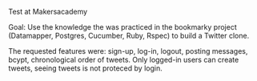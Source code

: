 Test at Makersacademy 

Goal: Use the knowledge the was practiced in the bookmarky project (Datamapper, Postgres, Cucumber, Ruby, Rspec) to build a Twitter clone.

The requested features were:
sign-up, log-in, logout, posting messages, bcypt, chronological order of tweets. Only logged-in users can create tweets, seeing tweets is not proteced by login.

